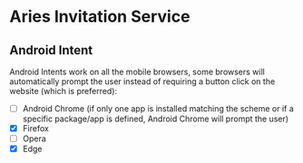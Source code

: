 # Aries Invitation Service

## Android Intent
Android Intents work on all the mobile browsers, some browsers will automatically prompt the user instead of requiring a button click on the website (which is preferred):

* [ ] Android Chrome (if only one app is installed matching the scheme or if a specific package/app is defined, Android Chrome will prompt the user)
* [x] Firefox
* [ ] Opera
* [x] Edge